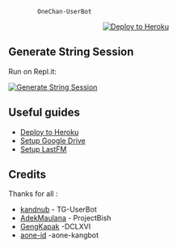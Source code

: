             OneChan-UserBot
<p align="center"><a href="https://heroku.com/deploy?template=https://github.com/Ilham94/OneChan"> <img src="https://telegra.ph/file/8438e16c058657f482238.jpg" alt="Deploy to Heroku" /></a></p>

## Generate String Session

Run on Repl.it:
<p><a href="http://dclxvi.anggar96s.repl.run"> <img src="https://img.shields.io/badge/run-string__session.py-blue?style=for-the-badge&logo=repl.it" alt="Generate String Session" /></a></p>

## Useful guides

* [Deploy to Heroku](https://telegra.ph/How-to-host-a-Telegram-Userbot-11-02)
* [Setup Google Drive](https://telegra.ph/How-To-Setup-Google-Drive-04-03)
* [Setup LastFM](https://telegra.ph/How-to-set-up-LastFM-module-for-Paperplane-userbot-11-02)

## Credits

Thanks for all : 
* [kandnub](https://github.com/kandnub) - TG-UserBot
* [AdekMaulana](https://github.com/adekmaulana) - ProjectBish
* [GengKapak](https://github.com/GengKapak/DCLXVI/graphs/contributors) -DCLXVI
* [aone-id](https://github.com/aone-id/aone-kangbot) -aone-kangbot
